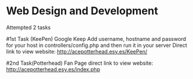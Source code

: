 # Web Design and Development 
Attempted 2 tasks

#1st Task (KeePen) Google Keep
Add username, hostname and password for your host in controllers/config.php
and then run it in your server
Direct link to view website: http://acepotterhead.esy.es/KeePen/

#2nd Task(Potterhead) Fan Page
direct link to view website: http://acepotterhead.esy.es/index.php
